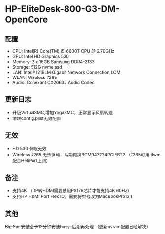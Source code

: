 # HP-EliteDesk-800-G3-DM-OpenCore

## 配置

- CPU: Intel(R) Core(TM) i5-6600T CPU @ 2.70GHz
- GPU: Intel HD Graphics 530
- Memory: 2 x 16GB Samsung DDR4-2133
- Storage: 512G nvme ssd
- LAN: Intel® I219LM Gigabit Network Connection LOM
- WLAN: Wireless 7265
- Audio: Conexant CX20632 Audio Codec

## 更新日志

- 升级VirtualSMC,增加YogaSMC，正常显示风扇转速
- 清理config.plist无效配置

## 无效

- HD  530 休眠无效
- Wireless 7265 无法驱动，后期更换BCM943224PCIEBT2 （7265可用itlwm配合HeliPort上网）

## 备注
- 支持4K （DP转HDMI需要使用PS176芯片才能支持4K 60Hz）
- 支持HP HDMI Port Flex IO，需要将型号改为MacBookPro13,1

## 其他

~~Big Sur 安装会卡12分钟安装bug，后期再处理~~ （更新nvram配置已经解决）

